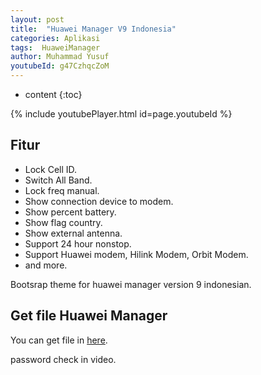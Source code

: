 ```yaml
---
layout: post
title:  "Huawei Manager V9 Indonesia"
categories: Aplikasi
tags:  HuaweiManager
author: Muhammad Yusuf
youtubeId: g47CzhqcZoM
---
```


* content
{:toc}

{% include youtubePlayer.html id=page.youtubeId %}

## Fitur

- Lock Cell ID.
- Switch All Band.
- Lock freq manual.
- Show connection device to modem.
- Show percent battery.
- Show flag country.
- Show external antenna.
- Support 24 hour nonstop.
- Support Huawei modem, Hilink Modem, Orbit Modem.
- and more.

Bootsrap theme for huawei manager version 9 indonesian.

## Get file Huawei Manager

You can get file in [here](https://ouo.io/W2I9M9).

password check in video.